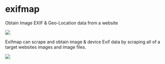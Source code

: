 # exifmap
Obtain Image EXIF & Geo-Location data from a website

![](https://i.ibb.co/qjmQsZs/exifbanner.png)

Exifmap can scrape and obtain image & device Exif data by scraping all of a target websites images and image files.


![](https://i.ibb.co/5RkvfLF/exifmap1.png)


